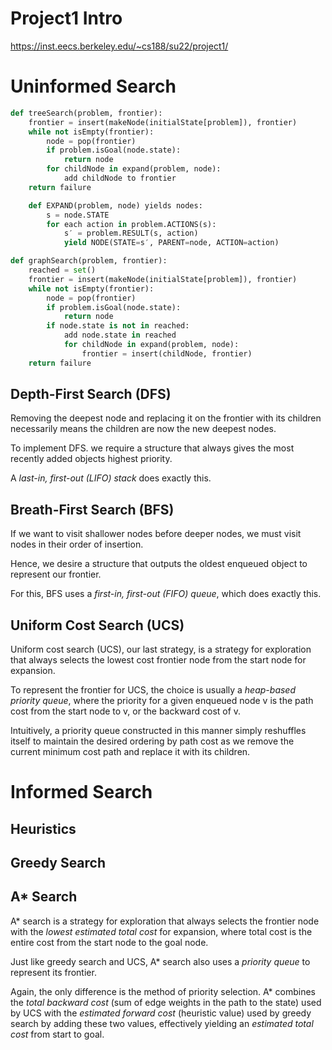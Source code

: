 # Project1 Intro

https://inst.eecs.berkeley.edu/~cs188/su22/project1/

# Uninformed Search


```python
def treeSearch(problem, frontier):
    frontier = insert(makeNode(initialState[problem]), frontier)
    while not isEmpty(frontier):
        node = pop(frontier)
        if problem.isGoal(node.state):
            return node
        for childNode in expand(problem, node):
            add childNode to frontier
    return failure
```
```python
    def EXPAND(problem, node) yields nodes:
        s = node.STATE
        for each action in problem.ACTIONS(s):
            s′ = problem.RESULT(s, action)
            yield NODE(STATE=s′, PARENT=node, ACTION=action)
```

```python
def graphSearch(problem, frontier):
    reached = set()
    frontier = insert(makeNode(initialState[problem]), frontier)
    while not isEmpty(frontier):
        node = pop(frontier)
        if problem.isGoal(node.state):
            return node
        if node.state is not in reached:
            add node.state in reached
            for childNode in expand(problem, node):
                frontier = insert(childNode, frontier)
    return failure
```

## Depth-First Search (DFS)
Removing the deepest node and replacing it on the frontier with its children necessarily means the children are now the new deepest nodes.

To implement DFS. we require a structure that always gives the most recently added objects highest priority.

A *last-in, first-out (LIFO) stack* does exactly this.

## Breath-First Search (BFS)
If we want to visit shallower nodes before deeper nodes, we must visit
nodes in their order of insertion. 

Hence, we desire a structure that outputs the oldest enqueued object to represent our frontier. 

For this, BFS uses a *first-in, first-out (FIFO) queue*, which does exactly this.

## Uniform Cost Search (UCS)
Uniform cost search (UCS), our last strategy, is a strategy for exploration that always selects the lowest cost frontier node from the start node for expansion.

To represent the frontier for UCS, the choice is usually a *heap-based priority
queue*, where the priority for a given enqueued node v is the path cost from the start node to v, or the backward cost of v. 

Intuitively, a priority queue constructed in this manner simply reshuffles itself to maintain the desired ordering by path cost as we remove the current minimum cost path and replace it with its children.

# Informed Search
## Heuristics
## Greedy Search
## A* Search
A* search is a strategy for exploration that always selects the frontier node with the *lowest estimated total cost* for expansion, where total cost is the entire cost from the start node to the goal node.

Just like greedy search and UCS, A* search also uses a *priority queue* to represent its frontier. 

Again, the only difference is the method of priority selection. A* combines the *total backward cost* (sum of edge weights in the path to the state) used by UCS with the *estimated forward cost* (heuristic value) used by greedy search by adding these two values, effectively yielding an *estimated total cost* from start to goal.